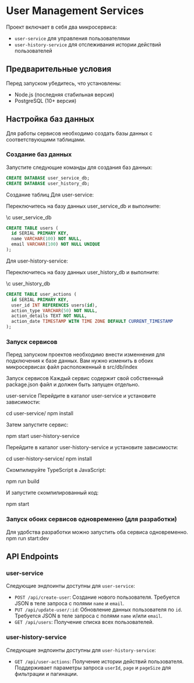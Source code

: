 # User Management Services

Проект включает в себя два микросервиса:
- `user-service` для управления пользователями
- `user-history-service` для отслеживания истории действий пользователей

## Предварительные условия

Перед запуском убедитесь, что установлены:
- Node.js (последняя стабильная версия)
- PostgreSQL (10+ версия)

## Настройка баз данных

Для работы сервисов необходимо создать базы данных с соответствующими таблицами.

### Создание баз данных

Запустите следующие команды для создания баз данных:

```sql
CREATE DATABASE user_service_db;
CREATE DATABASE user_history_db;
```

Создание таблиц
Для user-service:

Переключитесь на базу данных user_service_db и выполните:

\c user_service_db

```sql
CREATE TABLE users (
  id SERIAL PRIMARY KEY,
  name VARCHAR(100) NOT NULL,
  email VARCHAR(100) NOT NULL UNIQUE
);
```

Для user-history-service:

Переключитесь на базу данных user_history_db и выполните:

\c user_history_db

```sql
CREATE TABLE user_actions (
  id SERIAL PRIMARY KEY,
  user_id INT REFERENCES users(id),
  action_type VARCHAR(50) NOT NULL,
  action_details TEXT NOT NULL,
  action_date TIMESTAMP WITH TIME ZONE DEFAULT CURRENT_TIMESTAMP
);
```

### Запуск сервисов

Перед запуском проектов необходимо внести изменнения для подключения к базе данных.
Вам нужно изменить в обоих микросервисах файл расположенный в src/db/index

Запуск сервисов
Каждый сервис содержит свой собственный package.json файл и должен быть запущен отдельно.

user-service
Перейдите в каталог user-service и установите зависимости:

cd user-service/
npm install

Затем запустите сервис:

npm start
user-history-service

Перейдите в каталог user-history-service и установите зависимости:

cd user-history-service/
npm install

Скомпилируйте TypeScript в JavaScript:

npm run build

И запустите скомпилированный код:

npm start

### Запуск обоих сервисов одновременно (для разработки)
Для удобства разработки можно запустить оба сервиса одновременно.
npm run start:dev


## API Endpoints

### user-service

Следующие эндпоинты доступны для `user-service`:

- `POST /api/create-user`: Создание нового пользователя. Требуется JSON в теле запроса с полями `name` и `email`.
- `PUT /api/update-user/:id`: Обновление данных пользователя по `id`. Требуется JSON в теле запроса с полями `name` и/или `email`.
- `GET /api/users`: Получение списка всех пользователей.

### user-history-service

Следующие эндпоинты доступны для `user-history-service`:

- `GET /api/user-actions`: Получение истории действий пользователя. Поддерживает параметры запроса `userId`, `page` и `pageSize` для фильтрации и пагинации.
